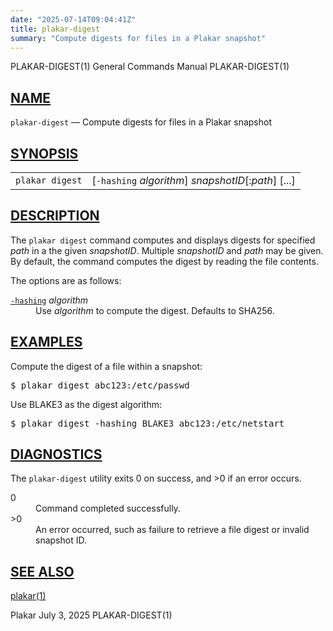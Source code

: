 ```yaml
---
date: "2025-07-14T09:04:41Z"
title: plakar-digest
summary: "Compute digests for files in a Plakar snapshot"
---
```

<div class="head" role="doc-pageheader" aria-label="Manual header
  line"><span class="head-ltitle">PLAKAR-DIGEST(1)</span>
  <span class="head-vol">General Commands Manual</span>
  <span class="head-rtitle">PLAKAR-DIGEST(1)</span></div>
<main class="manual-text">
<section class="Sh">
<h2 class="Sh" id="NAME"><a class="permalink" href="#NAME">NAME</a></h2>
<p class="Pp"><code class="Nm">plakar-digest</code> &#x2014;
    <span class="Nd" role="doc-subtitle">Compute digests for files in a Plakar
    snapshot</span></p>
</section>
<section class="Sh">
<h2 class="Sh" id="SYNOPSIS"><a class="permalink" href="#SYNOPSIS">SYNOPSIS</a></h2>
<table class="Nm">
  <tr>
    <td><code class="Nm">plakar digest</code></td>
    <td>[<code class="Fl">-hashing</code> <var class="Ar">algorithm</var>]
      <var class="Ar">snapshotID</var>[:<var class="Ar">path</var>] [...]</td>
  </tr>
</table>
</section>
<section class="Sh">
<h2 class="Sh" id="DESCRIPTION"><a class="permalink" href="#DESCRIPTION">DESCRIPTION</a></h2>
<p class="Pp">The <code class="Nm">plakar digest</code> command computes and
    displays digests for specified <var class="Ar">path</var> in a the given
    <var class="Ar">snapshotID</var>. Multiple <var class="Ar">snapshotID</var>
    and <var class="Ar">path</var> may be given. By default, the command
    computes the digest by reading the file contents.</p>
<p class="Pp">The options are as follows:</p>
<dl class="Bl-tag">
  <dt id="hashing"><a class="permalink" href="#hashing"><code class="Fl">-hashing</code></a>
    <var class="Ar">algorithm</var></dt>
  <dd>Use <var class="Ar">algorithm</var> to compute the digest. Defaults to
      SHA256.</dd>
</dl>
</section>
<section class="Sh">
<h2 class="Sh" id="EXAMPLES"><a class="permalink" href="#EXAMPLES">EXAMPLES</a></h2>
<p class="Pp">Compute the digest of a file within a snapshot:</p>
<div class="Bd Pp Bd-indent Li">
<pre>$ plakar digest abc123:/etc/passwd</pre>
</div>
<p class="Pp">Use BLAKE3 as the digest algorithm:</p>
<div class="Bd Pp Bd-indent Li">
<pre>$ plakar digest -hashing BLAKE3 abc123:/etc/netstart</pre>
</div>
</section>
<section class="Sh">
<h2 class="Sh" id="DIAGNOSTICS"><a class="permalink" href="#DIAGNOSTICS">DIAGNOSTICS</a></h2>
<p class="Pp">The <code class="Nm">plakar-digest</code> utility exits&#x00A0;0
    on success, and&#x00A0;&gt;0 if an error occurs.</p>
<dl class="Bl-tag">
  <dt>0</dt>
  <dd>Command completed successfully.</dd>
  <dt>&gt;0</dt>
  <dd>An error occurred, such as failure to retrieve a file digest or invalid
      snapshot ID.</dd>
</dl>
</section>
<section class="Sh">
<h2 class="Sh" id="SEE_ALSO"><a class="permalink" href="#SEE_ALSO">SEE
  ALSO</a></h2>
<p class="Pp"><a class="Xr" href="../plakar/" aria-label="plakar, section
    1">plakar(1)</a></p>
</section>
</main>
<div class="foot" role="doc-pagefooter" aria-label="Manual footer
  line"><span class="foot-left">Plakar</span> <span class="foot-date">July 3,
  2025</span> <span class="foot-right">PLAKAR-DIGEST(1)</span></div>
